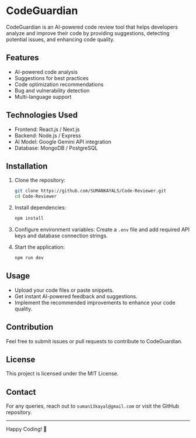 # CodeGuardian

CodeGuardian is an AI-powered code review tool that helps developers analyze and improve their code by providing suggestions, detecting potential issues, and enhancing code quality.

## Features
- AI-powered code analysis
- Suggestions for best practices
- Code optimization recommendations
- Bug and vulnerability detection
- Multi-language support

## Technologies Used
- Frontend: React.js / Next.js
- Backend: Node.js / Express
- AI Model: Google Gemini API integration
- Database: MongoDB / PostgreSQL

## Installation
1. Clone the repository:
   ```sh
   git clone https://github.com/SUMANKAYALS/Code-Reviewer.git
   cd Code-Reviewer
   ```
2. Install dependencies:
   ```sh
   npm install
   ```
3. Configure environment variables:
   Create a `.env` file and add required API keys and database connection strings.

4. Start the application:
   ```sh
   npm run dev
   ```

## Usage
- Upload your code files or paste snippets.
- Get instant AI-powered feedback and suggestions.
- Implement the recommended improvements to enhance your code quality.

## Contribution
Feel free to submit issues or pull requests to contribute to CodeGuardian.

## License
This project is licensed under the MIT License.

## Contact
For any queries, reach out to `suman13kayal@gmail.com` or visit the GitHub repository.

---

Happy Coding! 🚀

